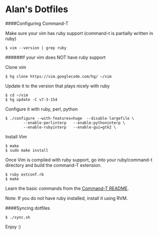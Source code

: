 Alan's Dotfiles
================

####Configuring Command-T

Make sure your vim has ruby support (command-t is partially written in ruby)

    $ vim --version | grep ruby

######If your vim does NOT have ruby support

Clone vim

    $ hg clone https://vim.googlecode.com/hg/ ~/vim

Update it to the version that plays nicely with ruby

    $ cd ~/vim
    $ hg update -C v7-3-154

Configure it with ruby, perl, python

    $ ./configure --with-features=huge  --disable-largefile \
            --enable-perlinterp   --enable-pythoninterp \
            --enable-rubyinterp   --enable-gui=gtk2 \

Install Vim

    $ make
    $ sudo make install

Once Vim is compiled with ruby support, go into your ruby/command-t directory and build the command-T extension.

    $ ruby extconf.rb
    $ make

Learn the basic commands from the [Command-T README](https://github.com/wincent/Command-T).

Note: If you do not have ruby installed, install it using RVM.

####Syncing dotfiles

    $ ./sync.sh

Enjoy :)
